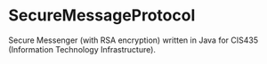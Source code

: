 # SecureMessageProtocol
Secure Messenger (with RSA encryption) written in Java for CIS435 (Information Technology Infrastructure).
